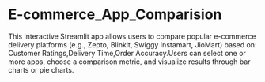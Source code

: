 # E-commerce_App_Comparision
This interactive Streamlit app allows users to compare popular e-commerce delivery platforms (e.g., Zepto, Blinkit, Swiggy Instamart, JioMart) based on: Customer Ratings,Delivery Time,Order Accuracy.Users can select one or more apps, choose a comparison metric, and visualize results through bar charts or pie charts.
